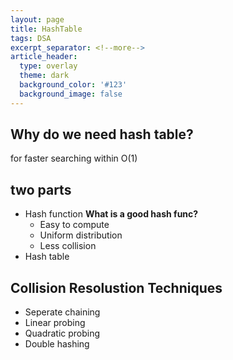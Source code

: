 ```yaml
---
layout: page
title: HashTable
tags: DSA
excerpt_separator: <!--more-->
article_header:
  type: overlay
  theme: dark
  background_color: '#123'
  background_image: false
---
```


<!--more-->

## Why do we need hash table?

for faster searching within O(1)

## two parts

- Hash function
	**What is a good hash func?**
	- Easy to compute
	- Uniform distribution
	- Less collision
- Hash table

## Collision Resolustion Techniques

- Seperate chaining
- Linear probing
- Quadratic probing
- Double hashing